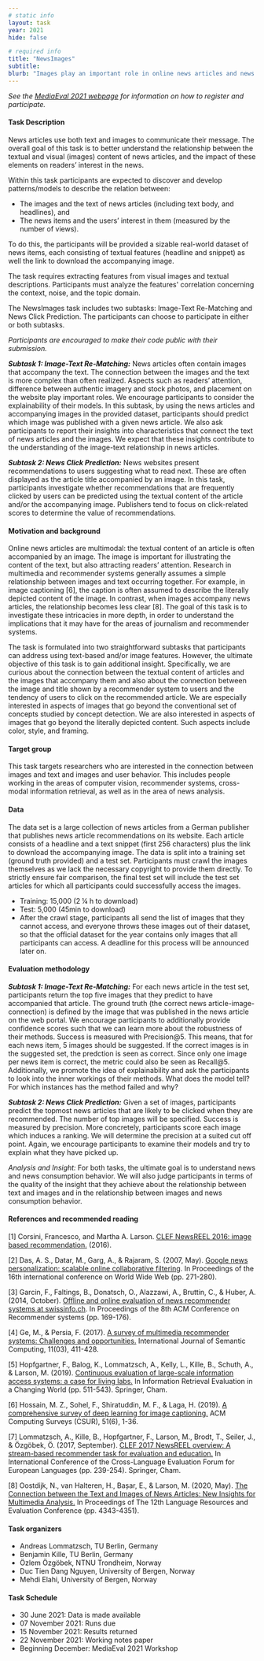 ```yaml
---
# static info
layout: task
year: 2021
hide: false 

# required info
title: "NewsImages"
subtitle: 
blurb: "Images play an important role in online news articles and news consumption patterns. This task aims to achieve additional insight about this role. Participants are supplied with a large set of articles (including text body, and headlines) and the accompanying images. The task requires participants to predict which image was used to accompany each article and also predict frequently clicked articles on the basis of accompanying images."
---
```


<!-- # please respect the structure below-->
*See the [MediaEval 2021 webpage](https://multimediaeval.github.io/editions/2021/) for information on how to register and participate.*

#### Task Description
News articles use both text and images to communicate their message. The overall goal of this task is to better understand the relationship between the textual and visual (images) content of news articles, and the impact of these elements on readers’ interest in the news. 

Within this task participants are expected to discover and develop patterns/models to describe the relation between:
* The images and the text of news articles (including text body, and headlines), and
* The news items and the users’ interest in them (measured by the number of views).

<!-- # The following was adapted to make it consistent with the info in Data below-->
To do this, the participants will be provided a sizable real-world dataset of news items, each consisting of textual features (headline and snippet) as well the link to download the accompanying image.

The task requires extracting features from visual images and textual descriptions. Participants must analyze the features' correlation concerning the context, noise, and the topic domain.

The NewsImages task includes two subtasks: Image-Text Re-Matching and News Click Prediction. The participants can choose to participate in either or both subtasks.

*Participants are encouraged to make their code public with their submission.* 
<!-- # The following sentence is strange. All tasks are headed for the proceedings. I would leave it out and then later announce the special issue if/when relevant
There will also be publishing opportunities at the end of the task.-->

***Subtask 1: Image-Text Re-Matching:*** News articles often contain images that accompany the text. The connection between the images and the text is more complex than often realized. Aspects such as readers’ attention, difference between authentic imagery and stock photos, and placement on the website play important roles. We encourage participants to consider the explainability of their models. In this subtask, by using the news articles and accompanying images in the provided dataset, participants should predict which image was published with a given news article. We also ask participants to report their insights into characteristics that connect the text of news articles and the images. We expect that these insights contribute to the understanding of the image-text relationship in news articles. 

***Subtask 2: News Click Prediction:*** News websites present recommendations to users suggesting what to read next. These are often displayed as the article title accompanied by an image. In this task, participants investigate whether recommendations that are frequently clicked by users can be predicted using the textual content of the article and/or the accompanying image. Publishers tend to focus on click-related scores to determine the value of recommendations.

#### Motivation and background
Online news articles are multimodal: the textual content of an article is often accompanied by an image. The image is important for illustrating the content of the text, but also attracting readers’ attention. Research in multimedia and recommender systems generally assumes a simple relationship between images and text occurring together. For example, in image captioning [6], the caption is often assumed to describe the literally depicted content of the image. In contrast, when images accompany news articles, the relationship becomes less clear [8]. The goal of this task is to investigate these intricacies in more depth, in order to understand the implications that it may have for the areas of journalism and recommender systems.

The task is formulated into two straightforward subtasks that participants can address using text-based and/or image features. However, the ultimate objective of this task is to gain additional insight. Specifically, we are curious about the connection between the textual content of articles and the images that accompany them and also about the connection between the image and title shown by a recommender system to users and the tendency of users to click on the recommended article. We are especially interested in aspects of images that go beyond the conventional set of concepts studied by concept detection. We are also interested in aspects of images that go beyond the literally depicted content. Such aspects include color, style, and framing.

#### Target group
This task targets researchers who are interested in the connection between images and text and images and user behavior. This includes people working in the areas of computer vision, recommender systems, cross-modal information retrieval, as well as in the area of news analysis.

#### Data
The data set is a large collection of news articles from a German publisher that publishes news article recommendations on its website. Each article consists of a headline and a text snippet (first 256 characters) plus the link to download the accompanying image. The data is split into a training set (ground truth provided) and a test set. Participants must crawl the images themselves as we lack the necessary copyright to provide them directly. To strictly ensure fair comparison, the final test set will include the test set articles for which all participants could successfully access the images.

* Training: 15,000 (2 ¼ h to download)
* Test: 5,000 (45min to download)
* After the crawl stage, participants all send the list of images that they cannot access, and everyone throws these images out of their dataset, so that the official dataset for the year contains only images that all participants can access. A deadline for this process will be announced later on.

<!-- # If you are planning to release image features, that information should be added here.-->

#### Evaluation methodology
***Subtask 1: Image-Text Re-Matching:*** For each news article in the test set, participants return the top five images that they predict to have accompanied that article. The ground truth (the correct news article-image-connection) is defined by the image that was published in the news article on the web portal. 
We encourage participants to additionally provide confidence scores such that we can learn more about the robustness of their methods. Success is measured with Precision@5. This means, that for each news item, 5 images should be suggested. If the correct images is in the suggested set, the predction is seen as correct. Since only one image per news item is correct, the metric could also be seen as Recall@5.
Additionally, we promote the idea of explainability and ask the participants to look into the inner workings of their methods. What does the model tell? For which instances has the method failed and why?

<!-- # Please add a sentence to explicitly explain the ground truth. AL: I added one sentence explaining this issue. -->

***Subtask 2: News Click Prediction:*** Given a set of images, participants predict the topmost news articles that are likely to be clicked when they are recommended. The number of top images will be specified. Success is measured by precision. More concretely, participants score each image which induces a ranking. We will determine the precision at a suited cut off point. Again, we encourage participants to examine their models and try to explain what they have picked up.

*Analysis and Insight:* For both tasks, the ultimate goal is to understand news and news consumption behavior. We will also judge participants in terms of the quality of the insight that they achieve about the relationship between text and images and in the relationship between images and news consumption behavior.


#### References and recommended reading
<!-- # Please use the ACM format for references https://www.acm.org/publications/authors/reference-formatting (but no DOI needed)-->
<!-- # The paper title should be a hyperlink leading to the paper online-->
[1] Corsini, Francesco, and Martha A. Larson. [CLEF NewsREEL 2016: image based recommendation.](https://repository.ubn.ru.nl/bitstream/handle/2066/161886/161886.pdf) (2016).

[2] Das, A. S., Datar, M., Garg, A., & Rajaram, S. (2007, May). [Google news personalization: scalable online collaborative filtering](https://dl.acm.org/doi/abs/10.1145/1242572.1242610). In Proceedings of the 16th international conference on World Wide Web (pp. 271-280).

[3] Garcin, F., Faltings, B., Donatsch, O., Alazzawi, A., Bruttin, C., & Huber, A. (2014, October). [Offline and online evaluation of news recommender systems at swissinfo.ch](https://dl.acm.org/doi/abs/10.1145/2645710.2645745). In Proceedings of the 8th ACM Conference on Recommender systems (pp. 169-176).

[4] Ge, M., & Persia, F. (2017). [A survey of multimedia recommender systems: Challenges and opportunities.](https://www.worldscientific.com/doi/abs/10.1142/S1793351X17500039) International Journal of Semantic Computing, 11(03), 411-428.

[5] Hopfgartner, F., Balog, K., Lommatzsch, A., Kelly, L., Kille, B., Schuth, A., & Larson, M. (2019). [Continuous evaluation of large-scale information access systems: a case for living labs.](https://link.springer.com/chapter/10.1007/978-3-030-22948-1_21) In Information Retrieval Evaluation in a Changing World (pp. 511-543). Springer, Cham.

[6] Hossain, M. Z., Sohel, F., Shiratuddin, M. F., & Laga, H. (2019). [A comprehensive survey of deep learning for image captioning.](https://dl.acm.org/doi/abs/10.1145/3295748) ACM Computing Surveys (CSUR), 51(6), 1-36.

[7] Lommatzsch, A., Kille, B., Hopfgartner, F., Larson, M., Brodt, T., Seiler, J., & Özgöbek, Ö. (2017, September). [CLEF 2017 NewsREEL overview: A stream-based recommender task for evaluation and education.](https://link.springer.com/book/10.1007/978-3-319-65813-1) In International Conference of the Cross-Language Evaluation Forum for European Languages (pp. 239-254). Springer, Cham.

[8] Oostdijk, N., van Halteren, H., Bașar, E., & Larson, M. (2020, May). [The Connection between the Text and Images of News Articles: New Insights for Multimedia Analysis.](https://www.aclweb.org/anthology/2020.lrec-1.535/) In Proceedings of The 12th Language Resources and Evaluation Conference (pp. 4343-4351).

#### Task organizers
* Andreas Lommatzsch, TU Berlin, Germany
* Benjamin Kille, TU Berlin, Germany
* Özlem Özgöbek, NTNU Trondheim, Norway
* Duc Tien Dang Nguyen, University of Bergen, Norway
* Mehdi Elahi, University of Bergen, Norway


#### Task Schedule
* 30 June 2021: Data is made available <!-- # Replace XX with your date. We suggest setting the date in June-July-->
* 07 November 2021: Runs due <!-- # Replace XX with your date. We suggest setting enough time in order to have enough time to assess and return the results by the Results returned deadline-->
* 15 November 2021: Results returned  <!-- Replace XX with your date. Latest possible should be 15 November-->
* 22 November 2021: Working notes paper  <!-- Fixed. Please do not change. Exact date to be decided-->
* Beginning December: MediaEval 2021 Workshop <!-- Fixed. Please do not change. Exact date to be decided-->

<!-- #### Acknolwedgments-->
<!-- # optional, delete if not used-->
